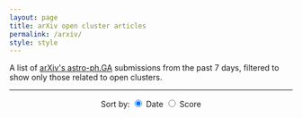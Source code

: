 ```yaml
---
layout: page
title: arXiv open cluster articles
permalink: /arxiv/
style: style
---
```


A list of [arXiv's astro-ph.GA](https://arxiv.org/list/astro-ph.GA/new) submissions from the past 7 days, 
<span class="hover-text" data-hover="A simple filter is applied to each submission
adding a score associated to certain keywords like 'open cluster'.">filtered</span>
to show only those related to open clusters.

<div id="fetched-at" class="fetched-at"></div>

---


<html lang="en">
  <body>
    <center>
    <div id="arxivsort"> Sort by:
      <label><input type="radio" name="sort" value="updated" checked> Date</label>
      <label><input type="radio" name="sort" value="score"> Score</label>
    </div>
    </center>
    <!-- Load articles -->
    <ul id="papers"></ul>
    <script defer src="{{ site.baseurl }}/scripts/parse-arxiv.js"></script>
  </body>
</html>


